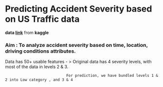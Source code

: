# Predicting Accident Severity based on US Traffic data 

**data [link](https://www.kaggle.com/sobhanmoosavi/us-accidents/metadata)** from **kaggle**

### Aim : To analyze accident severity based on time, location, driving conditions attributes. 

Data has 50+ usable features - >
                                Original data has 4 severity levels, with most of the data in levels 2 & 3. 

                                For prediction, we have bundled levels 1 & 2 into Low category , and 3 & 4 


